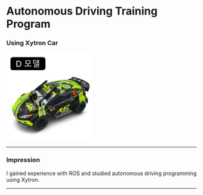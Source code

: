 # Autonomous Driving Training Program

### Using Xytron Car

![Xytron](https://github.com/KIJUN24/Autonomous-Driving-Training-Program/blob/master/Using%20Xytron.png)

***

### Impression
I gained experience with ROS and studied autonomous driving programming using Xytron.

***

